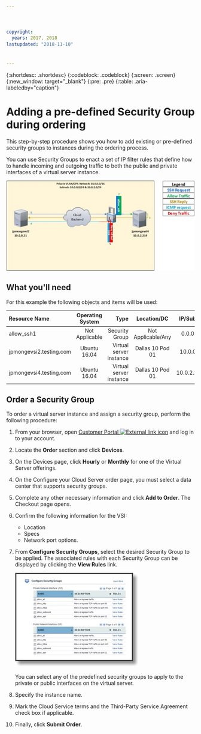 ```yaml
---



copyright:
  years: 2017, 2018
lastupdated: "2018-11-10"


---
```


{:shortdesc: .shortdesc}
{:codeblock: .codeblock}
{:screen: .screen}
{:new_window: target="_blank"}
{:pre: .pre}
{:table: .aria-labeledby="caption"}

# Adding a pre-defined Security Group during ordering
This step-by-step procedure shows you how to add existing or pre-defined security groups to instances during the ordering process.

You can use Security Groups to enact a set of IP filter rules that define how to handle incoming and outgoing traffic to both the public and private interfaces of a virtual server instance.

![Custom Security Group](./images/goal2.jpg)

## What you'll need
For this example the following objects and items will be used:

| Resource Name  | Operating System | Type | Location/DC | IP/Subnet |
|:------------- |:---------------:| -------------:| :---------------:| ---------------:|
| allow_ssh1 | Not Applicable  | Security Group | Not Applicable/Any | 0.0.0.0/0 |
|jpmongevsi2.testing.com | Ubuntu 16.04 | Virtual server instance | Dallas 10 Pod 01 | 10.0.0.21 |	
|jpmongevsi4.testing.com | Ubuntu 16.04 | Virtual server instance |	Dallas 10 Pod 01	| 10.0.2.219 |

## Order a Security Group
To order a virtual server instance and assign a security group, perform the following procedure:

1. From your browser, open [Customer Portal ![External link icon](../../icons/launch-glyph.svg "External link icon")](https://control.softlayer.com/) and log in to your account.
2. Locate the **Order** section and click **Devices**.
3. On the Devices page, click **Hourly** or **Monthly** for one of the Virtual Server offerings.
4. On the Configure your Cloud Server order page, you must select a data center that supports security groups.
5. Complete any other necessary information and click **Add to Order**. The Checkout page opens.
6. Confirm the following information for the VSI: 

	* Location
	* Specs
	* Network port options. 

7. From **Configure Security Groups**, select the desired Security Group to be applied. The associated rules with each Security Group can be displayed by clicking the **View Rules** link. 

	![Custom Security Group](./images/sgs.jpg)

	You can select any of the predefined security groups to apply to the private or public interfaces on the virtual server.
	
8. Specify the instance name.
9. Mark the Cloud Service terms and the Third-Party Service Agreement check box if applicable.
10. Finally, click **Submit Order**.